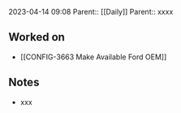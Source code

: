 2023-04-14 09:08
Parent:: [[Daily]] 
Parent:: xxxx





## Worked on

- [[CONFIG-3663 Make Available Ford OEM]]

## Notes

- xxx





